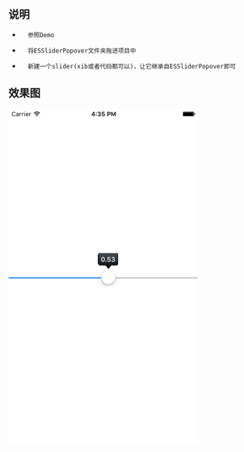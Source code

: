 ##	说明
*		参照Demo
*		将ESSliderPopover文件夹拖进项目中
*		新建一个slider(xib或者代码都可以)，让它继承自ESSliderPopover即可
##  效果图
![image](https://github.com/Vesentanger/ESSliderPopover/blob/master/%E9%A2%84%E8%A7%88%E5%9B%BE.png)
